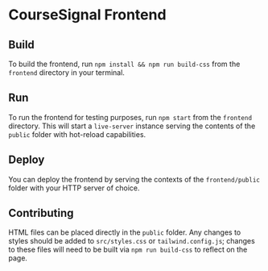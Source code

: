 # CourseSignal Frontend

## Build

To build the frontend, run `npm install && npm run build-css` from the `frontend` directory in your terminal.

## Run

To run the frontend for testing purposes, run `npm start` from the `frontend` directory. This will start a `live-server` instance serving the contents of the `public` folder with hot-reload capabilities.

## Deploy

You can deploy the frontend by serving the contexts of the `frontend/public` folder with your HTTP server of choice.

## Contributing

HTML files can be placed directly in the `public` folder. Any changes to styles should be added to `src/styles.css` or `tailwind.config.js`; changes to these files will need to be built via `npm run build-css` to reflect on the page.
